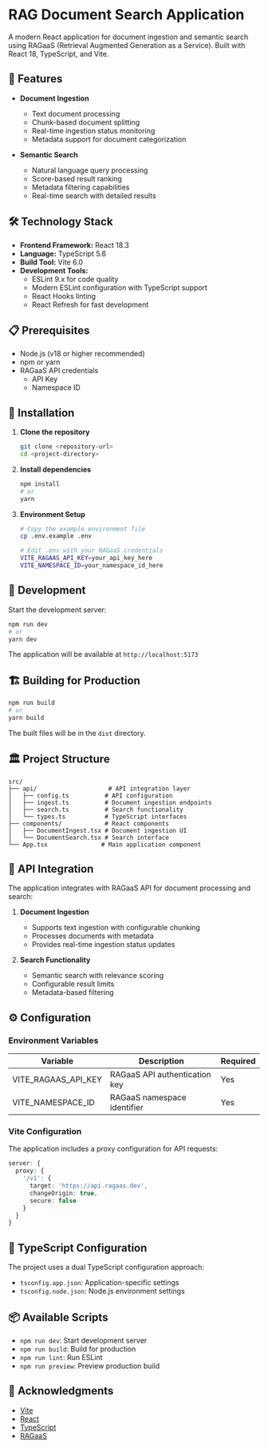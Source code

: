 
# RAG Document Search Application

A modern React application for document ingestion and semantic search using RAGaaS (Retrieval Augmented Generation as a Service). Built with React 18, TypeScript, and Vite.

## 🚀 Features

- **Document Ingestion**
  - Text document processing
  - Chunk-based document splitting
  - Real-time ingestion status monitoring
  - Metadata support for document categorization

- **Semantic Search**
  - Natural language query processing
  - Score-based result ranking
  - Metadata filtering capabilities
  - Real-time search with detailed results

## 🛠️ Technology Stack

- **Frontend Framework:** React 18.3
- **Language:** TypeScript 5.6
- **Build Tool:** Vite 6.0
- **Development Tools:**
  - ESLint 9.x for code quality
  - Modern ESLint configuration with TypeScript support
  - React Hooks linting
  - React Refresh for fast development

## 📋 Prerequisites

- Node.js (v18 or higher recommended)
- npm or yarn
- RAGaaS API credentials
  - API Key
  - Namespace ID

## 🔧 Installation

1. **Clone the repository**
   ```bash
   git clone <repository-url>
   cd <project-directory>
   ```

2. **Install dependencies**
   ```bash
   npm install
   # or
   yarn
   ```

3. **Environment Setup**
   ```bash
   # Copy the example environment file
   cp .env.example .env

   # Edit .env with your RAGaaS credentials
   VITE_RAGAAS_API_KEY=your_api_key_here
   VITE_NAMESPACE_ID=your_namespace_id_here
   ```

## 🚀 Development

Start the development server:
```bash
npm run dev
# or
yarn dev
```

The application will be available at `http://localhost:5173`

## 🏗️ Building for Production

```bash
npm run build
# or
yarn build
```

The built files will be in the `dist` directory.

## 🏛️ Project Structure

```
src/
├── api/                    # API integration layer
│   ├── config.ts          # API configuration
│   ├── ingest.ts          # Document ingestion endpoints
│   ├── search.ts          # Search functionality
│   └── types.ts           # TypeScript interfaces
├── components/            # React components
│   ├── DocumentIngest.tsx # Document ingestion UI
│   └── DocumentSearch.tsx # Search interface
└── App.tsx               # Main application component
```

## 🔌 API Integration

The application integrates with RAGaaS API for document processing and search:

1. **Document Ingestion**
   - Supports text ingestion with configurable chunking
   - Processes documents with metadata
   - Provides real-time ingestion status updates

2. **Search Functionality**
   - Semantic search with relevance scoring
   - Configurable result limits
   - Metadata-based filtering

## ⚙️ Configuration

### Environment Variables

| Variable | Description | Required |
|----------|-------------|----------|
| VITE_RAGAAS_API_KEY | RAGaaS API authentication key | Yes |
| VITE_NAMESPACE_ID | RAGaaS namespace identifier | Yes |

### Vite Configuration

The application includes a proxy configuration for API requests:

```typescript
server: {
  proxy: {
    '/v1': {
      target: 'https://api.ragaas.dev',
      changeOrigin: true,
      secure: false
    }
  }
}
```

## 🧪 TypeScript Configuration

The project uses a dual TypeScript configuration approach:
- `tsconfig.app.json`: Application-specific settings
- `tsconfig.node.json`: Node.js environment settings

## 📦 Available Scripts

- `npm run dev`: Start development server
- `npm run build`: Build for production
- `npm run lint`: Run ESLint
- `npm run preview`: Preview production build

## 🙏 Acknowledgments

- [Vite](https://vitejs.dev/)
- [React](https://reactjs.org/)
- [TypeScript](https://www.typescriptlang.org/)
- [RAGaaS](https://ragaas.dev/)
```

